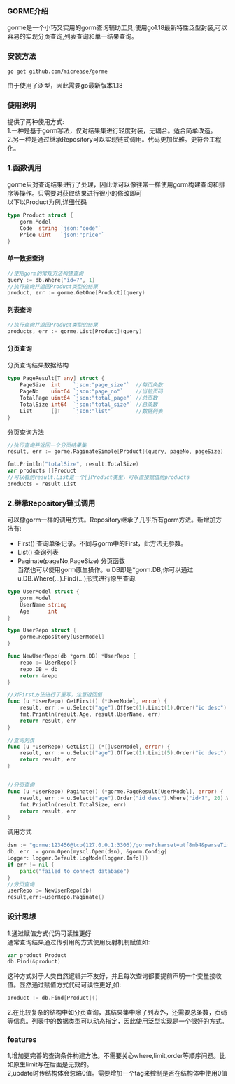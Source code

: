 
### GORME介绍

gorme是一个小巧又实用的gorm查询辅助工具,使用go1.18最新特性泛型封装,可以容易的实现分页查询,列表查询和单一结果查询。
### 安装方法
```
go get github.com/micrease/gorme
```
由于使用了泛型，因此需要go最新版本1.18  
### 使用说明
提供了两种使用方式:  
1.一种是基于gorm写法，仅对结果集进行轻度封装，无耦合。适合简单改造。    
2.另一种是通过继承Repository可以实现链式调用。代码更加优雅。更符合工程化。

### 1.函数调用
gorme只对查询结果进行了处理，因此你可以像往常一样使用gorm构建查询和排序等操作。只需要对获取结果进行很小的修改即可  
以下以Product为例,[详细代码](https://github.com/micrease/gorme/blob/master/example/example.go)
```go
type Product struct {
	gorm.Model
	Code  string `json:"code"`
	Price uint   `json:"price"`
}
```
#### 单一数据查询
```go
//使用gorm的常规方法构建查询
query := db.Where("id=?", 1)
//执行查询并返回Product类型的结果
product, err := gorme.GetOne[Product](query)
```

#### 列表查询
```go
//执行查询并返回Product类型的结果
products, err := gorme.List[Product](query)
```

#### 分页查询
分页查询结果数据结构
```go
type PageResult[T any] struct {
	PageSize  int    `json:"page_size"`  //每页条数
	PageNo    uint64 `json:"page_no"`    //当前页码
	TotalPage uint64 `json:"total_page"` //总页数
	TotalSize int64  `json:"total_size"` //总条数
	List      []T    `json:"list"`       //数据列表
}
```
分页查询方法
```go
//执行查询并返回一个分页结果集
result, err := gorme.PaginateSimple[Product](query, pageNo, pageSize)

fmt.Println("totalSize", result.TotalSize)
var products []Product
//可以看到result.List是一个[]Product类型，可以直接赋值给products
products = result.List
```
### 2.继承Repository链式调用
可以像gorm一样的调用方式。Repository继承了几乎所有gorm方法。新增加方法有:  
* First() 查询单条记录。不同与gorm中的First，此方法无参数。  
* List()  查询列表  
* Paginate(pageNo,PageSize) 分页函数  
当然也可以使用gorm原生操作。u.DB即是*gorm.DB,你可以通过u.DB.Where(...).Find(...)形式进行原生查询.
```go
type UserModel struct {
	gorm.Model
	UserName string
	Age      int
}

type UserRepo struct {
	gorme.Repository[UserModel]
}

func NewUserRepo(db *gorm.DB) *UserRepo {
	repo := UserRepo{}
	repo.DB = db
	return &repo
}

//对First方法进行了重写，注意返回值
func (u *UserRepo) GetFirst() (*UserModel, error) {
	result, err := u.Select("age").Offset(1).Limit(1).Order("id desc").Where("id<?", 20).Where("age > ?", 1).First()
	fmt.Println(result.Age, result.UserName, err)
	return result, err
}

//查询列表
func (u *UserRepo) GetList() (*[]UserModel, error) {
    result, err := u.Select("age").Offset(1).Limit(5).Order("id desc").Where("id<?", 40).Where("age > ?", 1).List()
    return result, err
}


//分页查询
func (u *UserRepo) Paginate() (*gorme.PageResult[UserModel], error) {
	result, err := u.Select("age").Order("id desc").Where("id<?", 20).Where("age > ?", 1).Paginate(1, 2)
	fmt.Println(result.TotalSize, err)
	return result, err
}

```
调用方式
```go
dsn := "gorme:123456@tcp(127.0.0.1:3306)/gorme?charset=utf8mb4&parseTime=True&loc=Local"
db, err := gorm.Open(mysql.Open(dsn), &gorm.Config{
Logger: logger.Default.LogMode(logger.Info)})
if err != nil {
    panic("failed to connect database")
}
//分页查询
userRepo := NewUserRepo(db)
result,err:=userRepo.Paginate()
```

### 设计思想  
1.通过赋值方式代码可读性更好    
通常查询结果通过传引用的方式使用反射机制赋值如:
```go
var product Product
db.Find(&product)
```
这种方式对于人类自然逻辑并不友好，并且每次查询都要提前声明一个变量接收值。显然通过赋值方式代码可读性更好,如:
```go
product := db.Find[Product]()
```
2.在比较复杂的结构中如分页查询，其结果集中除了列表外，还需要总条数，页码等信息。列表中的数据类型可以动态指定，因此使用泛型实现是一个很好的方式。

### features
1,增加更完善的查询条件构建方法。不需要关心where,limit,order等顺序问题。比如原生limit写在后面是无效的。  
2,update时传结构体会忽略0值。需要增加一个tag来控制是否在结构体中使用0值
